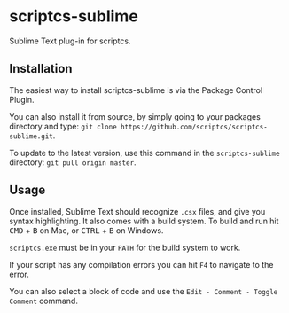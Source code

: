 scriptcs-sublime
================

Sublime Text plug-in for scriptcs.

## Installation
The easiest way to install scriptcs-sublime is via the Package Control Plugin.

You can also install it from source, by simply going to your packages directory and type: ``git clone https://github.com/scriptcs/scriptcs-sublime.git``.

To update to the latest version, use this command in the ``scriptcs-sublime`` directory: ``git pull origin master``.

## Usage
Once installed, Sublime Text should recognize ``.csx`` files, and give you syntax highlighting. It also comes with a build system. To build and run hit <kbd>CMD</kbd> + <kbd>B</kbd> on Mac, or <kbd>CTRL</kbd> + <kbd>B</kbd> on Windows.

``scriptcs.exe`` must be in your ``PATH`` for the build system to work.

If your script has any compilation errors you can hit ``F4`` to navigate to the error.

You can also select a block of code and use the ``Edit - Comment - Toggle Comment`` command.
